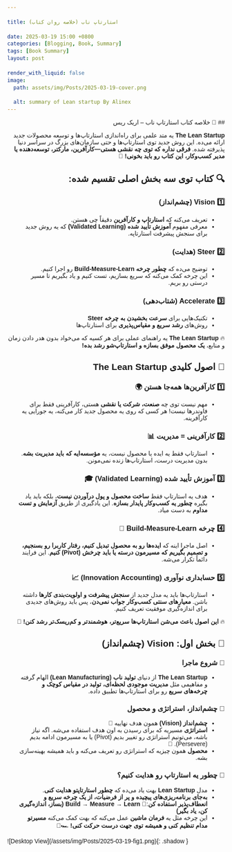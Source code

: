 ```yaml
---

title: استارتاپ ناب (خلاصه روان کتاب)

date: 2025-03-19 15:00 +0800
categories: [Blogging, Book, Summary]
tags: [Book Summary]
layout: post

render_with_liquid: false
image:
  path: assets/img/Posts/2025-03-19-cover.png

  alt: summary of Lean startup By Alinex
---
```


<!-- Add custom CSS to apply Vazirmatn font -->
<style>
  @import url('https://fonts.googleapis.com/css2?family=Vazirmatn:wght@400;600&display=swap');
  
  body, h1, h2, h3, h4, h5, h6, p, li {
    font-family: 'Vazirmatn', sans-serif;
  }
</style>

<div dir="rtl" markdown="1" lang="fa">
## 📖 خلاصه کتاب استارتاپ ناب – اریک ریس

**The Lean Startup** یه متد علمی برای راه‌اندازی استارتاپ‌ها و توسعه محصولات جدید ارائه می‌ده. این روش جدید توی استارتاپ‌ها و حتی سازمان‌های بزرگ در سراسر دنیا پذیرفته شده. **فرقی نداره که توی چه نقشی هستی—کارآفرین، مارکتر، توسعه‌دهنده یا مدیر کسب‌وکار، این کتاب رو باید بخونی!** 🚀

## 🔍 کتاب توی سه بخش اصلی تقسیم شده:

### 1️⃣ **Vision (چشم‌انداز)**

- تعریف می‌کنه که **استارتاپ و کارآفرین** دقیقاً چی هستن.
- معرفی مفهوم **آموزش تأیید شده (Validated Learning)** که یه روش جدید برای سنجش پیشرفت استارتاپه.

### 2️⃣ **Steer (هدایت)**

- توضیح می‌ده که **چطور چرخه Build-Measure-Learn** رو اجرا کنیم.
- این چرخه کمک می‌کنه که سریع بسازیم، تست کنیم و یاد بگیریم تا مسیر درستی رو بریم.

### 3️⃣ **Accelerate (شتاب‌دهی)**

- تکنیک‌هایی برای **سرعت بخشیدن به چرخه Steer**
- روش‌های **رشد سریع و مقیاس‌پذیری** برای استارتاپ‌ها

🔥 **The Lean Startup** یه راهنمای عملی برای هر کسیه که می‌خواد بدون هدر دادن زمان و منابع، **یک محصول موفق بسازه و استارتاپ‌شو رشد بده!**

## 🔑 اصول کلیدی **The Lean Startup**

### 1️⃣ **کارآفرین‌ها همه‌جا هستن** 🌍

- مهم نیست توی چه **صنعت، شرکت یا نقشی** هستی، کارآفرینی فقط برای فاوندرها نیست! هر کسی که روی یه محصول جدید کار می‌کنه، یه جورایی یه کارآفرینه.

### 2️⃣ **کارآفرینی = مدیریت** 📊

- استارتاپ فقط یه ایده یا محصول نیست، یه **مؤسسه‌ایه که باید مدیریت بشه**. بدون مدیریت درست، استارتاپ‌ها زنده نمی‌مونن.

### 3️⃣ **آموزش تأیید شده (Validated Learning)** 🎓

- هدف یه استارتاپ فقط **ساخت محصول و پول درآوردن نیست**، بلکه باید یاد بگیره **چطور یه کسب‌وکار پایدار بسازه**. این یادگیری از طریق **آزمایش و تست مداوم** به دست میاد.

### 4️⃣ **چرخه Build-Measure-Learn** 🔄

- اصل ماجرا اینه که **ایده‌ها رو به محصول تبدیل کنیم، رفتار کاربرا رو بسنجیم، و تصمیم بگیریم که مسیرمون درسته یا باید چرخش (Pivot) کنیم**. این فرایند دائماً تکرار می‌شه.

### 5️⃣ **حسابداری نوآوری (Innovation Accounting)** 📈

- استارتاپ‌ها باید یه مدل جدید از **سنجش پیشرفت و اولویت‌بندی کارها** داشته باشن. **معیارهای سنتی کسب‌وکار جواب نمی‌دن**، پس باید روش‌های جدیدی برای اندازه‌گیری موفقیت تعریف کنیم.

🔥 **این اصول باعث می‌شن استارتاپ‌ها سریع‌تر، هوشمندتر و کم‌ریسک‌تر رشد کنن!** 🚀

## 🏁 بخش اول: **Vision (چشم‌انداز)**

### 📌 **شروع ماجرا**

- **The Lean Startup** از دنیای **تولید ناب (Lean Manufacturing)** الهام گرفته و مفاهیمی مثل **مدیریت موجودی لحظه‌ای، تولید در مقیاس کوچک و چرخه‌های سریع** رو برای استارتاپ‌ها تطبیق داده.

### 📌 **چشم‌انداز، استراتژی و محصول**

- **چشم‌انداز (Vision)** همون هدف نهاییه 🚀
- **استراتژی** مسیریه که برای رسیدن به اون هدف استفاده می‌شه. اگه نیاز باشه، می‌تونیم استراتژی رو تغییر بدیم (Pivot) یا به مسیرمون ادامه بدیم (Persevere). 🔄
- **محصول** همون چیزیه که استراتژی رو تعریف می‌کنه و باید همیشه بهینه‌سازی بشه.

### 📌 **چطور یه استارتاپ رو هدایت کنیم؟**

- مدل **Lean Startup** بهت یاد می‌ده که **چطور استارتاپتو هدایت کنی**.
- **به‌جای برنامه‌ریزی‌های پیچیده و پر از فرضیات، از یک چرخه سریع و انعطاف‌پذیر استفاده کن**:**🔄 Build → Measure → Learn (بساز، اندازه‌گیری کن، یاد بگیر)**
- این چرخه مثل یه **فرمان ماشین** عمل می‌کنه که بهت کمک می‌کنه **مسیرتو مدام تنظیم کنی و همیشه توی جهت درست حرکت کنی!** 🏎💨

</div>
![Desktop View](/assets/img/Posts/2025-03-19-fig1.png){: .shadow }

